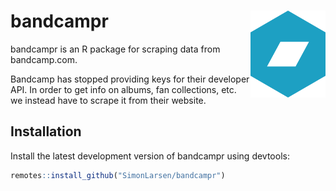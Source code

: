# bandcampr <img src="man/figures/logo.png" align="right" width="120">

bandcampr is an R package for scraping data from bandcamp.com.

Bandcamp has stopped providing keys for their developer API. In order to get info on albums, fan collections, etc. we instead have to scrape it from their website.

## Installation

Install the latest development version of bandcampr using devtools:

```r
remotes::install_github("SimonLarsen/bandcampr")
```
